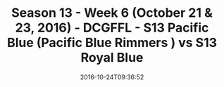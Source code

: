 ---
title: Season 13 - Week 6 (October 21 & 23, 2016) - DCGFFL - S13 Pacific Blue (Pacific
  Blue Rimmers ) vs S13 Royal Blue
teams-score:
- team: _teams/s13-pacific-blue.md
  score:
- team: _teams/s13-royal-blue.md
  score: 0
mvp: J. Boyd (Pacific); S. Benton (Royal)
game-ball: J. Kirby (Pacific); N/A
sportsperson: ''
season: 13
week: 6
date: '2016-10-24T09:36:52'
pageid: season-13-week-6-october-21-23-2016-4823-vs-4827
---